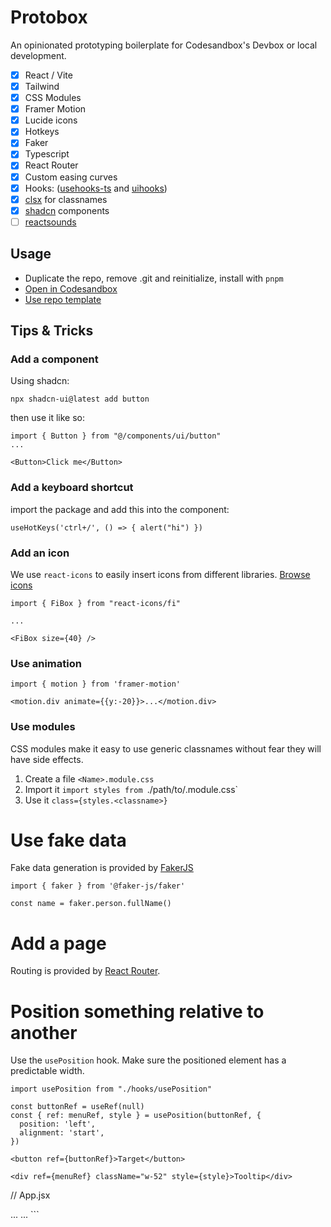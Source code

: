 # Protobox

An opinionated prototyping boilerplate for Codesandbox's Devbox or local development.

- [x] React / Vite
- [x] Tailwind
- [x] CSS Modules
- [x] Framer Motion
- [x] Lucide icons
- [x] Hotkeys
- [x] Faker
- [x] Typescript
- [x] React Router
- [x] Custom easing curves
- [x] Hooks: ([usehooks-ts](https://usehooks-ts.com/) and [uihooks](https://usehooks.com/))
- [x] [clsx](https://www.npmjs.com/package/clsx) for classnames
- [x] [shadcn](https://ui.shadcn.com/) components
- [ ] [reactsounds](https://www.reactsounds.com/)

## Usage

- Duplicate the repo, remove .git and reinitialize, install with `pnpm`
- [Open in Codesandbox](https://codesandbox.io/p/devbox/github/toddmoy/protobox)
- [Use repo template](https://github.com/new?template_name=protobox&template_owner=toddmoy)

## Tips & Tricks

### Add a component

Using shadcn:

```
npx shadcn-ui@latest add button
```

then use it like so:

```
import { Button } from "@/components/ui/button"
...

<Button>Click me</Button>
```

### Add a keyboard shortcut

import the package and add this into the component:

```
useHotKeys('ctrl+/', () => { alert("hi") })
```

### Add an icon

We use `react-icons` to easily insert icons from different libraries. [Browse
icons](https://react-icons.github.io/react-icons/)

```
import { FiBox } from "react-icons/fi"

...

<FiBox size={40} />
```

### Use animation

```
import { motion } from 'framer-motion'

<motion.div animate={{y:-20}}>...</motion.div>
```

### Use modules

CSS modules make it easy to use generic classnames without fear they will have side effects.

1. Create a file `<Name>.module.css`
2. Import it `import styles from `./path/to/<Name>.module.css`
3. Use it `class={styles.<classname>}`

# Use fake data

Fake data generation is provided by [FakerJS](https://fakerjs.dev/guide/usage.html)

```
import { faker } from '@faker-js/faker'

const name = faker.person.fullName()
```

# Add a page

Routing is provided by [React Router](https://reactrouter.com/en/main/start/tutorial).

# Position something relative to another

Use the `usePosition` hook. Make sure the positioned element has a predictable width.

```
import usePosition from "./hooks/usePosition"

const buttonRef = useRef(null)
const { ref: menuRef, style } = usePosition(buttonRef, {
  position: 'left',
  alignment: 'start',
})

<button ref={buttonRef}>Target</button>

<div ref={menuRef} className="w-52" style={style}>Tooltip</div>
```

// App.jsx

<Routes>
...
  <Route path="/foo" component={Foo} />
...
</Routes>
```
